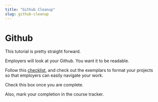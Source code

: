 ```yaml
---
title: "Github Cleanup"
slug: github-cleanup
---
```


# Github

This tutorial is pretty straight forward.

Employers will look at your Github. You want it to be readable.

Follow this [checklist](https://docs.google.com/document/d/1FD52I6tKofC1zpZyLWmX1BCQw5WDPkmzimvDSK_E_nM/edit#heading=h.lc17h1vme4a3), and check out the exemplars to format your projects so that employers can easily navigate your work.

Check this box once you are complete.

Also, mark your completion in the course tracker.
